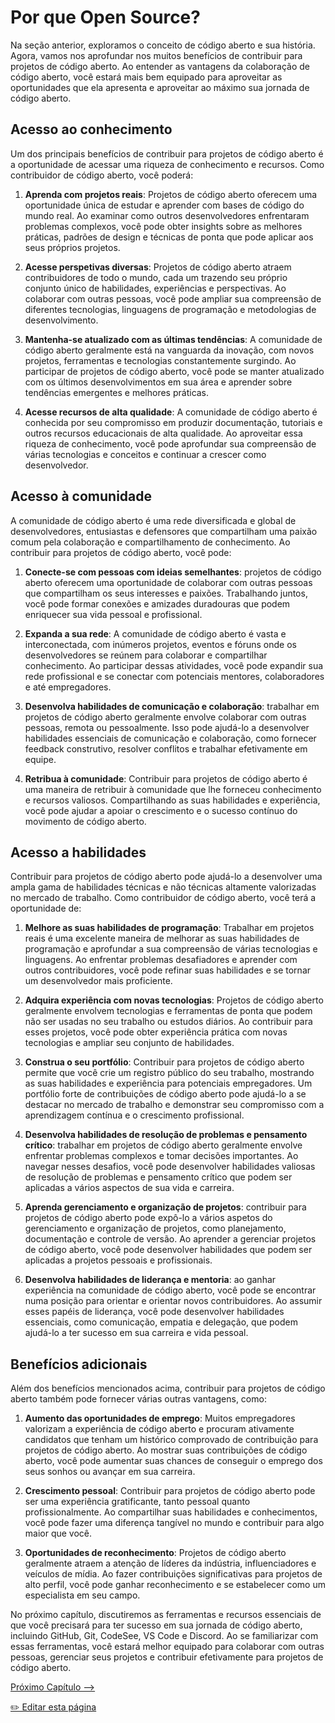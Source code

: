 # Por que Open Source?

Na seção anterior, exploramos o conceito de código aberto e sua história. Agora, vamos nos aprofundar nos muitos benefícios de contribuir para projetos de código aberto. Ao entender as vantagens da colaboração de código aberto, você estará mais bem equipado para aproveitar as oportunidades que ela apresenta e aproveitar ao máximo sua jornada de código aberto.

## Acesso ao conhecimento

Um dos principais benefícios de contribuir para projetos de código aberto é a oportunidade de acessar uma riqueza de conhecimento e recursos. Como contribuidor de código aberto, você poderá:

1. **Aprenda com projetos reais**: Projetos de código aberto oferecem uma oportunidade única de estudar e aprender com bases de código do mundo real. Ao examinar como outros desenvolvedores enfrentaram problemas complexos, você pode obter insights sobre as melhores práticas, padrões de design e técnicas de ponta que pode aplicar aos seus próprios projetos.

2. **Acesse perspetivas diversas**: Projetos de código aberto atraem contribuidores de todo o mundo, cada um trazendo seu próprio conjunto único de habilidades, experiências e perspectivas. Ao colaborar com outras pessoas, você pode ampliar sua compreensão de diferentes tecnologias, linguagens de programação e metodologias de desenvolvimento.

3. **Mantenha-se atualizado com as últimas tendências**: A comunidade de código aberto geralmente está na vanguarda da inovação, com novos projetos, ferramentas e tecnologias constantemente surgindo. Ao participar de projetos de código aberto, você pode se manter atualizado com os últimos desenvolvimentos em sua área e aprender sobre tendências emergentes e melhores práticas.

4. **Acesse recursos de alta qualidade**: A comunidade de código aberto é conhecida por seu compromisso em produzir documentação, tutoriais e outros recursos educacionais de alta qualidade. Ao aproveitar essa riqueza de conhecimento, você pode aprofundar sua compreensão de várias tecnologias e conceitos e continuar a crescer como desenvolvedor.

## Acesso à comunidade

A comunidade de código aberto é uma rede diversificada e global de desenvolvedores, entusiastas e defensores que compartilham uma paixão comum pela colaboração e compartilhamento de conhecimento. Ao contribuir para projetos de código aberto, você pode:

1. **Conecte-se com pessoas com ideias semelhantes**: projetos de código aberto oferecem uma oportunidade de colaborar com outras pessoas que compartilham os seus interesses e paixões. Trabalhando juntos, você pode formar conexões e amizades duradouras que podem enriquecer sua vida pessoal e profissional.

2. **Expanda a sua rede**: A comunidade de código aberto é vasta e interconectada, com inúmeros projetos, eventos e fóruns onde os desenvolvedores se reúnem para colaborar e compartilhar conhecimento. Ao participar dessas atividades, você pode expandir sua rede profissional e se conectar com potenciais mentores, colaboradores e até empregadores.

3. **Desenvolva habilidades de comunicação e colaboração**: trabalhar em projetos de código aberto geralmente envolve colaborar com outras pessoas, remota ou pessoalmente. Isso pode ajudá-lo a desenvolver habilidades essenciais de comunicação e colaboração, como fornecer feedback construtivo, resolver conflitos e trabalhar efetivamente em equipe.

4. **Retribua à comunidade**: Contribuir para projetos de código aberto é uma maneira de retribuir à comunidade que lhe forneceu conhecimento e recursos valiosos. Compartilhando as suas habilidades e experiência, você pode ajudar a apoiar o crescimento e o sucesso contínuo do movimento de código aberto.

## Acesso a habilidades

Contribuir para projetos de código aberto pode ajudá-lo a desenvolver uma ampla gama de habilidades técnicas e não técnicas altamente valorizadas no mercado de trabalho. Como contribuidor de código aberto, você terá a oportunidade de:

1. **Melhore as suas habilidades de programação**: Trabalhar em projetos reais é uma excelente maneira de melhorar as suas habilidades de programação e aprofundar a sua compreensão de várias tecnologias e linguagens. Ao enfrentar problemas desafiadores e aprender com outros contribuidores, você pode refinar suas habilidades e se tornar um desenvolvedor mais proficiente.

2. **Adquira experiência com novas tecnologias**: Projetos de código aberto geralmente envolvem tecnologias e ferramentas de ponta que podem não ser usadas no seu trabalho ou estudos diários. Ao contribuir para esses projetos, você pode obter experiência prática com novas tecnologias e ampliar seu conjunto de habilidades.

3. **Construa o seu portfólio**: Contribuir para projetos de código aberto permite que você crie um registro público do seu trabalho, mostrando as suas habilidades e experiência para potenciais empregadores. Um portfólio forte de contribuições de código aberto pode ajudá-lo a se destacar no mercado de trabalho e demonstrar seu compromisso com a aprendizagem contínua e o crescimento profissional.

4. **Desenvolva habilidades de resolução de problemas e pensamento crítico**: trabalhar em projetos de código aberto geralmente envolve enfrentar problemas complexos e tomar decisões importantes. Ao navegar nesses desafios, você pode desenvolver habilidades valiosas de resolução de problemas e pensamento crítico que podem ser aplicadas a vários aspectos de sua vida e carreira.

5. **Aprenda gerenciamento e organização de projetos**: contribuir para projetos de código aberto pode expô-lo a vários aspetos do gerenciamento e organização de projetos, como planejamento, documentação e controle de versão. Ao aprender a gerenciar projetos de código aberto, você pode desenvolver habilidades que podem ser aplicadas a projetos pessoais e profissionais.

6. **Desenvolva habilidades de liderança e mentoria**: ao ganhar experiência na comunidade de código aberto, você pode se encontrar numa posição para orientar e orientar novos contribuidores. Ao assumir esses papéis de liderança, você pode desenvolver habilidades essenciais, como comunicação, empatia e delegação, que podem ajudá-lo a ter sucesso em sua carreira e vida pessoal.

## Benefícios adicionais

Além dos benefícios mencionados acima, contribuir para projetos de código aberto também pode fornecer várias outras vantagens, como:

1. **Aumento das oportunidades de emprego**: Muitos empregadores valorizam a experiência de código aberto e procuram ativamente candidatos que tenham um histórico comprovado de contribuição para projetos de código aberto. Ao mostrar suas contribuições de código aberto, você pode aumentar suas chances de conseguir o emprego dos seus sonhos ou avançar em sua carreira.

2. **Crescimento pessoal**: Contribuir para projetos de código aberto pode ser uma experiência gratificante, tanto pessoal quanto profissionalmente. Ao compartilhar suas habilidades e conhecimentos, você pode fazer uma diferença tangível no mundo e contribuir para algo maior que você.

3. **Oportunidades de reconhecimento**: Projetos de código aberto geralmente atraem a atenção de líderes da indústria, influenciadores e veículos de mídia. Ao fazer contribuições significativas para projetos de alto perfil, você pode ganhar reconhecimento e se estabelecer como um especialista em seu campo.

No próximo capítulo, discutiremos as ferramentas e recursos essenciais de que você precisará para ter sucesso em sua jornada de código aberto, incluindo GitHub, Git, CodeSee, VS Code e Discord. Ao se familiarizar com essas ferramentas, você estará melhor equipado para colaborar com outras pessoas, gerenciar seus projetos e contribuir efetivamente para projetos de código aberto.

[Próximo Capítulo -->](/translations/pt-br/04-ferramentas-utilizadas.md)

<a href="https://github.com/open-sauced/intro/edit/main/translations/pt-br/03-por-que-open-source.md">
✏️  Editar esta página
</a>